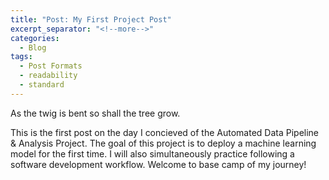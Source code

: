 ```yaml
---
title: "Post: My First Project Post"
excerpt_separator: "<!--more-->"
categories:
  - Blog
tags:
  - Post Formats
  - readability
  - standard
---
```


As the twig is bent so shall the tree grow.

This is the first post on the day I concieved of the Automated Data Pipeline & Analysis Project. The goal of this project is to deploy a machine learning model for the first time. I will also simultaneously practice following a software development workflow. Welcome to base camp of my journey!
